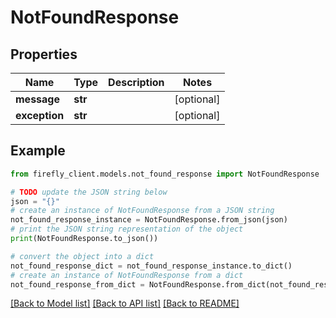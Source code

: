 # NotFoundResponse


## Properties

Name | Type | Description | Notes
------------ | ------------- | ------------- | -------------
**message** | **str** |  | [optional] 
**exception** | **str** |  | [optional] 

## Example

```python
from firefly_client.models.not_found_response import NotFoundResponse

# TODO update the JSON string below
json = "{}"
# create an instance of NotFoundResponse from a JSON string
not_found_response_instance = NotFoundResponse.from_json(json)
# print the JSON string representation of the object
print(NotFoundResponse.to_json())

# convert the object into a dict
not_found_response_dict = not_found_response_instance.to_dict()
# create an instance of NotFoundResponse from a dict
not_found_response_from_dict = NotFoundResponse.from_dict(not_found_response_dict)
```
[[Back to Model list]](../README.md#documentation-for-models) [[Back to API list]](../README.md#documentation-for-api-endpoints) [[Back to README]](../README.md)


